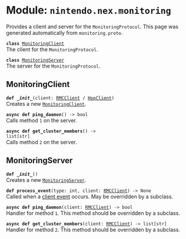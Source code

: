 
# Module: <code>nintendo.nex.monitoring</code>

Provides a client and server for the `MonitoringProtocol`. This page was generated automatically from `monitoring.proto`.

<code>**class** [MonitoringClient](#monitoringclient)</code><br>
<span class="docs">The client for the `MonitoringProtocol`.</span>

<code>**class** [MonitoringServer](#monitoringserver)</code><br>
<span class="docs">The server for the `MonitoringProtocol`.</span>

## MonitoringClient
<code>**def _\_init__**(client: [RMCClient](../rmc#rmcclient) / [HppClient](../hpp#hppclient))</code><br>
<span class="docs">Creates a new [`MonitoringClient`](#monitoringclient).</span>

<code>**async def ping_daemon**() -> bool</code><br>
<span class="docs">Calls method `1` on the server.</span>

<code>**async def get_cluster_members**() -> list[str]</code><br>
<span class="docs">Calls method `2` on the server.</span>

## MonitoringServer
<code>**def _\_init__**()</code><br>
<span class="docs">Creates a new [`MonitoringServer`](#monitoringserver).</span>

<code>**def process_event**(type: int, client: [RMCClient](../rmc#rmcclient)) -> None</code><br>
<span class="docs">Called when a [client event](../rmc#rmcevent) occurs. May be overridden by a subclass.</span>

<code>**async def ping_daemon**(client: [RMCClient](../rmc#rmcclient)) -> bool</code><br>
<span class="docs">Handler for method `1`. This method should be overridden by a subclass.</span>

<code>**async def get_cluster_members**(client: [RMCClient](../rmc#rmcclient)) -> list[str]</code><br>
<span class="docs">Handler for method `2`. This method should be overridden by a subclass.</span>

